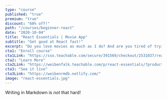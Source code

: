 ```yaml
---
type: "course"
published: "true"
premium: "true"
discount: "60% off!"
path: "/courses/beginner-react"
date: "2020-10-04"
title: "React Essentials | Movie App"
subtitle: "Get good at React fast!"
excerpt: "Do you love movies as much as I do? And are you tired of trying to find a tutorial that will teach you what you need to know about React? Do you like quick learning and straight down to the point? Then this is the course for you!Guaranteed no \"foo\" and \"bar\" ... and no \"to-do-list\" app ;)"
cta1: "Enroll course"
cta1Link: "https://sso.teachable.com/secure/391569/checkout/2531037/react-essentials?coupon_code=REACT-ESSENTIALS"
cta2: "Learn More"
cta2Link: "https://weibenfalk.teachable.com/p/react-essentials/?product_id=2463005&coupon_code=REACT-ESSENTIALS"
cta3: "See it live"
cta3Link: "https://weibenrmdb.netlify.com/"
image: "react-essentials.jpg"
---
```

Writing in Markdown is _not_ that hard!

